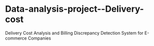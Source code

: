 # Data-analysis-project--Delivery-cost
Delivery Cost Analysis and Billing Discrepancy Detection System for E-commerce Companies
